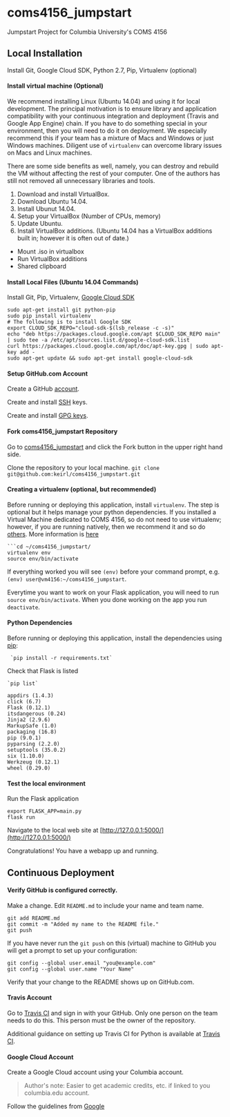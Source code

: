 # coms4156_jumpstart
Jumpstart Project for Columbia University's COMS 4156



## Local Installation
Install Git, Google Cloud SDK, Python 2.7, Pip, Virtualenv (optional)


#### Install virtual machine (Optional)
We recommend installing Linux (Ubuntu 14.04) and using it for local development.  The principal motivation is to ensure library and application compatibility with your continuous integration and deployment (Travis and Google App Engine) chain.  If you have to do something special in your environment, then you will need to do it on deployment.  We especially recommend this if your team has a mixture of Macs and Windows or just Windows machines.  Diligent use of `virtualenv` can overcome library issues on Macs and Linux machines.

There are some side benefits as well, namely, you can destroy and rebuild the VM without affecting the rest of your computer.  One of the authors has still not removed all unnecessary libraries and tools.

1. Download and install VirtualBox.
2. Download Ubuntu 14.04.
3. Install Ubunut 14.04.
4. Setup your VirtualBox (Number of CPUs, memory)
5. Update Ubuntu.
6. Install VirtualBox additions.  (Ubuntu 14.04 has a VirtualBox additions built in; however it is often out of date.)
  - Mount .iso in virtualbox
  - Run VirtualBox additions
  - Shared clipboard


#### Install Local Files (Ubuntu 14.04 Commands)
Install Git, Pip, Virtualenv, [Google Cloud SDK](https://cloud.google.com/sdk/docs/#deb)

    sudo apt-get install git python-pip
    sudo pip install virtualenv
    # The following is to install Google SDK    
    export CLOUD_SDK_REPO="cloud-sdk-$(lsb_release -c -s)"
    echo "deb https://packages.cloud.google.com/apt $CLOUD_SDK_REPO main" | sudo tee -a /etc/apt/sources.list.d/google-cloud-sdk.list
    curl https://packages.cloud.google.com/apt/doc/apt-key.gpg | sudo apt-key add -
    sudo apt-get update && sudo apt-get install google-cloud-sdk

#### Setup GitHub.com Account
Create a GitHub [account](https://github.com/).

Create and install [SSH](https://help.github.com/articles/generating-a-new-ssh-key-and-adding-it-to-the-ssh-agent/) keys.

Create and install [GPG keys](https://help.github.com/articles/adding-a-new-gpg-key-to-your-github-account/).

#### Fork coms4156_jumpstart Repository
Go to [coms4156_jumpstart](https://github.com/keirl/coms4156_jumpstart) and click the Fork button in the upper right hand side.

Clone the repository to your local machine.  `git clone git@github.com:keirl/coms4156_jumpstart.git`

#### Creating a virtualenv (optional, but recommended)
Before running or deploying this application, install `virtualenv`.  The step is optional but it helps manage your python dependencies.  If you installed a Virtual Machine dedicated to COMS 4156, so do not need to use virtualenv; however, if you are running natively, then we recommend it and so do [others](https://www.dabapps.com/blog/introduction-to-pip-and-virtualenv-python/).  More information is [here](https://virtualenv.pypa.io/en/stable/installation/)

	```cd ~/coms4156_jumpstart/
    virtualenv env
    source env/bin/activate

If everything worked you will see `(env)` before your command prompt, e.g. `(env) user@vm4156:~/coms4156_jumpstart`.

Everytime you want to work on your Flask application, you will need to run `source env/bin/activate`.  When you done working on the app you run `deactivate`.

#### Python Dependencies
Before running or deploying this application, install the dependencies using [pip](http://pip.readthedocs.io/en/stable/):
 
     `pip install -r requirements.txt`

Check that Flask is listed
    
    `pip list`

    appdirs (1.4.3)
    click (6.7)
    Flask (0.12.1)
    itsdangerous (0.24)
    Jinja2 (2.9.6)
    MarkupSafe (1.0)
    packaging (16.8)
    pip (9.0.1)
    pyparsing (2.2.0)
    setuptools (35.0.2)
    six (1.10.0)
    Werkzeug (0.12.1)
    wheel (0.29.0)

#### Test the local environment
Run the Flask application 
    
    export FLASK_APP=main.py
    flask run

Navigate to the local web site at [http://127.0.0.1:5000/](http://127.0.0.1:5000/)

Congratulations! You have a webapp up and running.


## Continuous Deployment

#### Verify GitHub is configured correctly.
Make a change.  Edit `README.md` to include your name and team name.

    git add README.md
    git commit -m "Added my name to the README file."
    git push

If you have never run the `git push` on this (virtual) machine to GitHub you will get a prompt to set up your configuration:

    git config --global user.email "you@example.com"
    git config --global user.name "Your Name"

Verify that your change to the README shows up on GitHub.com.

#### Travis Account
Go to [Travis CI](https://travis-ci.com/) and sign in with your GitHub.  Only one person on the team needs to do this.  This person must be the owner of the repository.  

Additional guidance on setting up Travis CI for Python is available at [Travis CI](https://docs.travis-ci.com/user/languages/python/).

#### Google Cloud Account
Create a Google Cloud account using your Columbia account.  
> Author's note: Easier to get academic credits, etc. if linked to you columbia.edu account.

Follow the guidelines from [Google](https://cloud.google.com/appengine/docs/standard/python/getting-started/python-standard-env)

